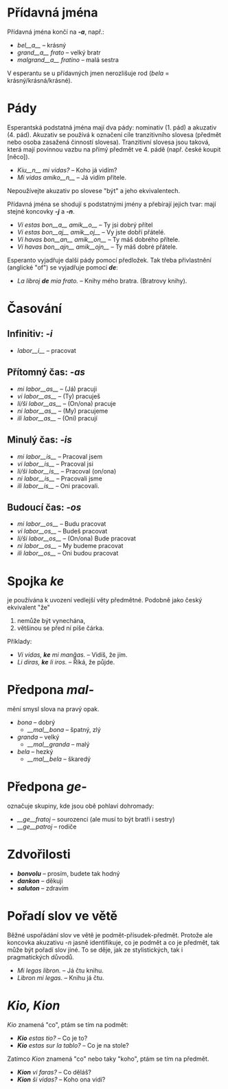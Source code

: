 # Přídavná jména

Přídavná jména končí na *__-a__*, např.:

- *bel__a__* – krásný
- *grand__a__ frato* – velký bratr
- *malgrand__a__ fratino* – malá sestra

V esperantu se u přídavných jmen nerozlišuje rod (*bela* = krásný/krásná/krásné).

# Pády

Esperantská podstatná jména mají dva pády: nominativ (1. pád) a akuzativ (4. pád). Akuzativ se používá k označení cíle tranzitivního slovesa (předmět nebo osoba zasažená činností slovesa). Tranzitivní slovesa jsou taková, která mají povinnou vazbu na přímý předmět ve 4. pádě (např. české koupit [něco]).

- *Kiu__n__ mi vidas?* – Koho já vidím?
- *Mi vidas amiko__n__* – Já vidím přítele.

Nepoužívejte akuzativ po slovese "být" a jeho ekvivalentech.

Přídavná jména se shodují s podstatnými jmény a přebírají jejich tvar: mají stejné koncovky *__-j__* a *__-n__*.

- *Vi estas bon__a__ amik__o__* – Ty jsi dobrý přítel
- *Vi estas bon__aj__ amik__oj__* – Vy jste dobří přátelé.
- *Vi havas bon__an__ amik__on__* – Ty máš dobrého přítele.
- *Vi havas bon__ajn__ amik__ojn__* – Ty máš dobré přátele.

Esperanto vyjadřuje další pády pomocí předložek. Tak třeba přivlastnění (anglické "of") se vyjadřuje pomocí *__de__*:

- *La libroj __de__ mia frato.* – Knihy mého bratra. (Bratrovy knihy).

# Časování

## Infinitiv: *-i*
  
- *labor__i__*          – pracovat

## Přítomný čas: *-as*

- *mi labor__as__*      – (Já) pracuji
- *vi labor__as__*      – (Ty) pracuješ
- *li/ŝi labor__as__*   – (On/ona) pracuje
- *ni labor__as__*      – (My) pracujeme
- *ili labor__as__*     – (Oni) pracují

## Minulý čas: *-is*

- *mi labor__is__*      – Pracoval jsem
- *vi labor__is__*      – Pracoval jsi
- *li/ŝi labor__is__*   – Pracoval (on/ona)
- *ni labor__is__*      – Pracovali jsme
- *ili labor__is__*     – Oni pracovali.

## Budoucí čas: *-os*

- *mi labor__os__*      – Budu pracovat
- *vi labor__os__*      – Budeš pracovat
- *li/ŝi labor__os__*   – (On/ona) Bude pracovat
- *ni labor__os__*      – My budeme pracovat
- *ili labor__os__*     – Oni budou pracovat

# Spojka *ke*

je používána k uvození vedlejší věty předmětné. Podobně jako český ekvivalent "že"

1. nemůže být vynechána,
2. většinou se před ní píše čárka.

Příklady:

- *Vi vidas, __ke__ mi manĝas.* – Vidíš, že jím.
- *Li diras, __ke__ li iros.* – Říká, že půjde.

# Předpona *mal-*

mění smysl slova na pravý opak.

- *bona* – dobrý
  - *__mal__bona* – špatný, zlý
- *granda* – velký
  - *__mal__granda* – malý
- *bela* – hezký
  - *__mal__bela* – škaredý

# Předpona *ge-*

označuje skupiny, kde jsou obě pohlaví dohromady:

- *__ge__fratoj* – sourozenci (ale musí to být bratři i sestry)
- *__ge__patroj* – rodiče

# Zdvořilosti

- *__bonvolu__* – prosím, budete tak hodný
- *__dankon__* – děkuji
- *__saluton__* – zdravím

# Pořadí slov ve větě

Běžné uspořádání slov ve větě je podmět-přísudek-předmět. Protože ale koncovka akuzativu *-n* jasně identifikuje, co je podmět a co je předmět, tak může být pořadí slov jiné. To se děje, jak ze stylistických, tak i pragmatických důvodů.

- *Mi legas libron.* – Já čtu knihu.
- *Libron mi legas.* – Knihu já čtu.

# *Kio, Kion*

*Kio* znamená "co", ptám se tím na podmět:

- *__Kio__ estas tio?* – Co je to?
- *__Kio__ estas sur la tablo?* – Co je na stole?

Zatímco *Kion* znamená "co" nebo taky "koho", ptám se tím na předmět. 

- *__Kion__ vi faras?* – Co děláš?
- *__Kion__ ŝi vidas?* – Koho ona vidí?

